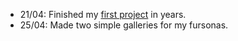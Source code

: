 - 21/04: Finished my [first project](https://github.com/onetrickwolfy/reddit-twitter-bot) in years. 
- 25/04: Made two simple galleries for my fursonas.
